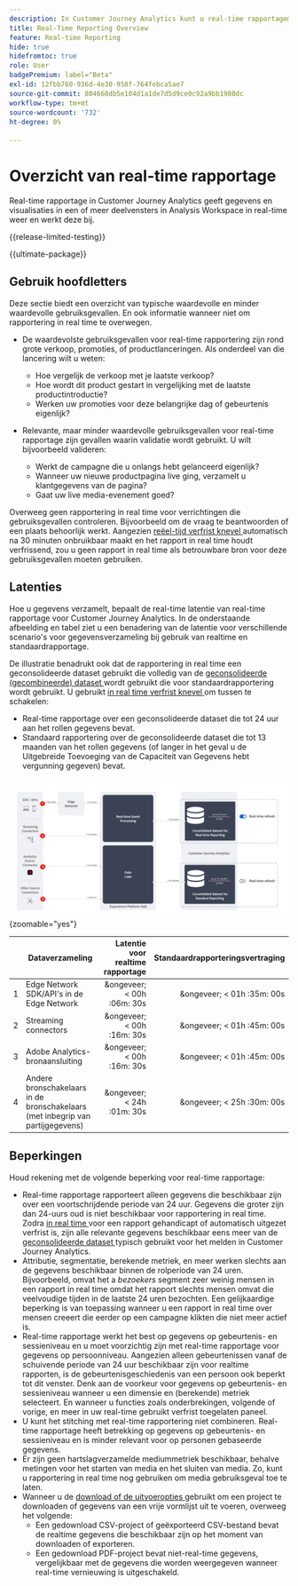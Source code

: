 ```yaml
---
description: In Customer Journey Analytics kunt u real-time rapportagemogelijkheden gebruiken.
title: Real-Time Reporting Overview
feature: Real-time Reporting
hide: true
hidefromtoc: true
role: User
badgePremium: label="Beta"
exl-id: 12fbb760-936d-4e30-958f-764febca5ae7
source-git-commit: 804668db5e104d1a1de7d5d9ce0c92a9bb1980dc
workflow-type: tm+mt
source-wordcount: '732'
ht-degree: 0%

---
```


# Overzicht van real-time rapportage

Real-time rapportage in Customer Journey Analytics geeft gegevens en visualisaties in een of meer deelvensters in Analysis Workspace in real-time weer en werkt deze bij.

{{release-limited-testing}}

{{ultimate-package}}

## Gebruik hoofdletters

Deze sectie biedt een overzicht van typische waardevolle en minder waardevolle gebruiksgevallen. En ook informatie wanneer niet om rapportering in real time te overwegen.

* De waardevolste gebruiksgevallen voor real-time rapportering zijn rond grote verkoop, promoties, of productlanceringen.
Als onderdeel van die lancering wilt u weten:

   * Hoe vergelijk de verkoop met je laatste verkoop?
   * Hoe wordt dit product gestart in vergelijking met de laatste productintroductie?
   * Werken uw promoties voor deze belangrijke dag of gebeurtenis eigenlijk?

* Relevante, maar minder waardevolle gebruiksgevallen voor real-time rapportage zijn gevallen waarin validatie wordt gebruikt.
U wilt bijvoorbeeld valideren:

   * Werkt de campagne die u onlangs hebt gelanceerd eigenlijk?
   * Wanneer uw nieuwe productpagina live ging, verzamelt u klantgegevens van de pagina?
   * Gaat uw live media-evenement goed?

Overweeg geen rapportering in real time voor verrichtingen die gebruiksgevallen controleren. Bijvoorbeeld om de vraag te beantwoorden of een plaats behoorlijk werkt. Aangezien [ reëel-tijd verfrist knevel ](use-real-time.md) automatisch na 30 minuten onbruikbaar maakt en het rapport in real time houdt verfrissend, zou u geen rapport in real time als betrouwbare bron voor deze gebruiksgevallen moeten gebruiken.


## Latenties

Hoe u gegevens verzamelt, bepaalt de real-time latentie van real-time rapportage voor Customer Journey Analytics. In de onderstaande afbeelding en tabel ziet u een benadering van de latentie voor verschillende scenario&#39;s voor gegevensverzameling bij gebruik van realtime en standaardrapportage.

De illustratie benadrukt ook dat de rapportering in real time een geconsolideerde dataset gebruikt die volledig van de [ geconsolideerde (gecombineerde) dataset ](/help/connections/combined-dataset.md) wordt gebruikt die voor standaardrapportering wordt gebruikt. U gebruikt [ in real time verfrist knevel ](use-real-time.md) om tussen te schakelen:

* Real-time rapportage over een geconsolideerde dataset die tot 24 uur aan het rollen gegevens bevat.
* Standaard rapportering over de geconsolideerde dataset die tot 13 maanden van het rollen gegevens (of langer in het geval u de Uitgebreide Toevoeging van de Capaciteit van Gegevens hebt vergunning gegeven) bevat.

![ Echt - tijd rapporterend ](assets/real-time-reporting-latencies.svg){zoomable="yes"}

| | Dataverzameling | Latentie voor realtime rapportage | Standaardrapporteringsvertraging |
|:---:|---|--:|--:|
| 1 | Edge Network SDK/API&#39;s in de Edge Network | &ongeveer; &lt; 00h :06m: 30s | &ongeveer; &lt; 01h :35m: 00s |
| 2 | Streaming connectors | &ongeveer; &lt; 00h :16m: 30s | &ongeveer; &lt; 01h :45m: 00s |
| 3 | Adobe Analytics-bronaansluiting | &ongeveer; &lt; 00h :16m: 30s | &ongeveer; &lt; 01h :45m: 00s |
| 4 | Andere bronschakelaars in de bronschakelaars (met inbegrip van partijgegevens) | &ongeveer; &lt; 24h :01m: 30s | &ongeveer; &lt; 25h :30m: 00s |

## Beperkingen

Houd rekening met de volgende beperking voor real-time rapportage:

* Real-time rapportage rapporteert alleen gegevens die beschikbaar zijn over een voortschrijdende periode van 24 uur. Gegevens die groter zijn dan   24-uurs oud is niet beschikbaar voor rapportering in real time. Zodra [ in real time ](use-real-time.md) voor een rapport gehandicapt of automatisch uitgezet verfrist is, zijn alle relevante gegevens beschikbaar eens meer van de [ geconsolideerde dataset ](/help/connections/combined-dataset.md) typisch gebruikt voor het melden in Customer Journey Analytics.
* Attributie, segmentatie, berekende metriek, en meer werken slechts aan de gegevens beschikbaar binnen de rolperiode van 24 uren. Bijvoorbeeld, omvat het a *bezoekers* segment zeer weinig mensen in een rapport in real time omdat het rapport slechts mensen omvat die veelvoudige tijden in de laatste 24 uren bezochten. Een gelijkaardige beperking is van toepassing wanneer u een rapport in real time over mensen creeert die eerder op een campagne klikten die niet meer actief is.
* Real-time rapportage werkt het best op gegevens op gebeurtenis- en sessieniveau en u moet voorzichtig zijn met real-time rapportage voor gegevens op persoonniveau. <!--Need to explain this a bit better --> Aangezien alleen gebeurtenissen vanaf de schuivende periode van 24 uur beschikbaar zijn voor realtime rapporten, is de gebeurtenisgeschiedenis van een persoon ook beperkt tot dit venster. Denk aan de voorkeur voor gegevens op gebeurtenis- en sessieniveau wanneer u een dimensie en (berekende) metriek selecteert. En wanneer u functies zoals onderbrekingen, volgende of vorige, en meer in uw real-time gebruikt verfrist toegelaten paneel.
* U kunt het stitching met real-time rapportering niet combineren. <!-- Do we need to explain this in more detail, why? --> Real-time rapportage heeft betrekking op gegevens op gebeurtenis- en sessieniveau en is minder relevant voor op personen gebaseerde gegevens.
* Er zijn geen hartslagverzamelde mediummetriek beschikbaar, behalve metingen voor het starten van media en het sluiten van media. Zo, kunt u rapportering in real time nog gebruiken om media gebruiksgeval toe te laten.
* Wanneer u de [ download of de uitvoeropties ](/help/analysis-workspace/export/download-send.md) gebruikt om een project te downloaden of gegevens van een vrije vormlijst uit te voeren, overweeg het volgende:
   * Een gedownload CSV-project of geëxporteerd CSV-bestand bevat de realtime gegevens die beschikbaar zijn op het moment van downloaden of exporteren.
   * Een gedownload PDF-project bevat niet-real-time gegevens, vergelijkbaar met de gegevens die worden weergegeven wanneer real-time vernieuwing is uitgeschakeld.
